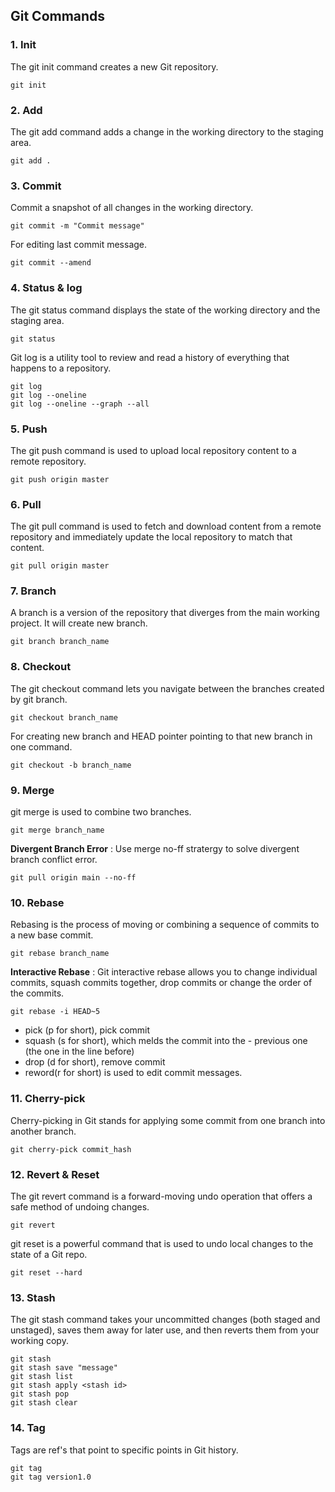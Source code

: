 ## Git Commands

### 1. Init
The git init command creates a new Git repository. 
```
git init
```

### 2. Add
The git add command adds a change in the working directory to the staging area.
```
git add .
```

### 3. Commit
Commit a snapshot of all changes in the working directory.
```
git commit -m "Commit message"
```
For editing last commit message.
```
git commit --amend
```

### 4. Status & log
The git status command displays the state of the working directory and the staging area.
```
git status
```
Git log is a utility tool to review and read a history of everything that happens to a repository. 
```
git log
git log --oneline
git log --oneline --graph --all
```

### 5. Push
The git push command is used to upload local repository content to a remote repository.
```
git push origin master
```

### 6. Pull
The git pull command is used to fetch and download content from a remote repository and immediately update the local repository to match that content.
```
git pull origin master
```

### 7. Branch
A branch is a version of the repository that diverges from the main working project. It will create new branch.
```
git branch branch_name
```

### 8. Checkout
The git checkout command lets you navigate between the branches created by git branch.
```
git checkout branch_name
```
For creating new branch and HEAD pointer pointing to that new branch in one command.
```
git checkout -b branch_name
```

### 9. Merge
git merge is used to combine two branches. 
```
git merge branch_name
```
**Divergent Branch Error** :
Use merge no-ff stratergy to solve divergent branch conflict error. 
```
git pull origin main --no-ff
```

### 10. Rebase
Rebasing is the process of moving or combining a sequence of commits to a new base commit.
```
git rebase branch_name
```
**Interactive Rebase** :
Git interactive rebase allows you to change individual commits, squash commits together, drop commits or change the order of the commits.
```
git rebase -i HEAD~5
```
- pick (p for short), pick commit
- squash (s for short), which melds the commit into the - previous one (the one in the line before) 
- drop (d for short), remove commit
- reword(r for short) is used to edit commit messages.

### 11. Cherry-pick
Cherry-picking in Git stands for applying some commit from one branch into another branch. 
```
git cherry-pick commit_hash
```

### 12. Revert & Reset
The git revert command is a forward-moving undo operation that offers a safe method of undoing changes.
```
git revert
```
git reset is a powerful command that is used to undo local changes to the state of a Git repo.
```
git reset --hard
```

### 13. Stash
The git stash command takes your uncommitted changes (both staged and unstaged), saves them away for later use, and then reverts them from your working copy.
```
git stash
git stash save "message"
git stash list
git stash apply <stash id>
git stash pop
git stash clear
```

### 14. Tag
Tags are ref's that point to specific points in Git history.
```
git tag
git tag version1.0
```
